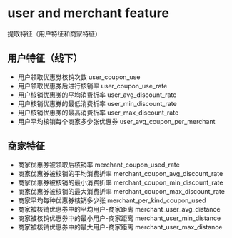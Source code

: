 # user and merchant feature
提取特征（用户特征和商家特征）
## 用户特征（线下）
- 用户领取优惠劵核销次数 user_coupon_use
- 用户领取优惠券后进行核销率 user_coupon_use_rate
- 用户核销优惠券的平均消费折率 user_avg_discount_rate
- 用户核销优惠券的最低消费折率 user_min_discount_rate
- 用户核销优惠券的最高消费折率 user_max_discount_rate
- 用户平均核销每个商家多少张优惠券 user_avg_coupon_per_merchant

## 商家特征
- 商家优惠券被领取后核销率 merchant_coupon_used_rate
- 商家优惠券被核销的平均消费折率 merchant_coupon_avg_discount_rate
- 商家优惠券被核销的最小消费折率 merchant_coupon_min_discount_rate
- 商家优惠券被核销的最大消费折率 merchant_coupon_max_discount_rate
- 商家平均每种优惠券核销多少张 merchant_per_kind_coupon_used
- 商家被核销优惠券中的平均用户-商家距离 merchant_user_avg_distance
- 商家被核销优惠券中的最小用户-商家距离 merchant_user_min_distance
- 商家被核销优惠券中的最大用户-商家距离 merchant_user_max_distance

